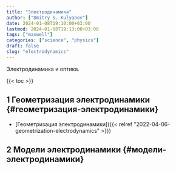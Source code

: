 ```yaml
---
title: "Электродинамика"
author: ["Dmitry S. Kulyabov"]
date: 2024-01-08T19:10:00+03:00
lastmod: 2024-01-08T19:13:00+03:00
tags: ["maxwell"]
categories: ["science", "physics"]
draft: false
slug: "electrodynamics"
---
```


Электродинамика и оптика.

<!--more-->

{{< toc >}}


## <span class="section-num">1</span> Геометризация электродинамики {#геометризация-электродинамики}

-   [Геометризация электродинамики]({{< relref "2022-04-06-geometrization-electrodynamics" >}})


## <span class="section-num">2</span> Модели электродинамики {#модели-электродинамики}
